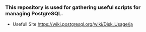 ### This repository is used for gathering useful scripts for managing PostgreSQL.

- Usefull Site
https://wiki.postgresql.org/wiki/Disk_Usage/ja
